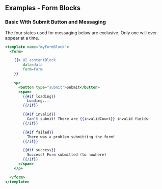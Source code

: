 ## Examples - Form Blocks

### Basic With Submit Button and Messaging

The four states used for messaging below are exclusive. Only one will ever appear at a time.

```handlebars
<template name="myFormBlock">
  <form>

    {{> UI.contentBlock
        data=data
        form=form
    }}

    <p>
      <button type="submit">Submit</button>
      <span>
        {{#if loading}}
          Loading...
        {{/if}}

        {{#if invalid}}
          Can't submit! There are {{invalidCount}} invalid fields!
        {{/if}}

        {{#if failed}}
          There was a problem submitting the form!
        {{/if}}

        {{#if success}}
          Success! Form submitted (to nowhere)
        {{/if}}
      </span>
    </p>

  </form>
</template>
```